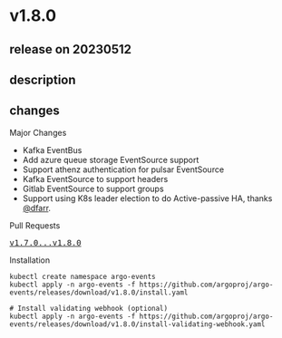 # v1.8.0

## release on 20230512
## description
## changes
Major Changes

* Kafka EventBus
* Add azure queue storage EventSource support
* Support athenz authentication for pulsar EventSource
* Kafka EventSource to support headers
* Gitlab EventSource to support groups
* Support using K8s leader election to do Active-passive HA, thanks <a class="user-mention notranslate" data-hovercard-type="user" data-hovercard-url="/users/dfarr/hovercard" data-octo-click="hovercard-link-click" data-octo-dimensions="link_type:self" href="https://github.com/dfarr">@dfarr</a>.

Pull Requests

<a class="commit-link" href="https://github.com/argoproj/argo-events/compare/v1.7.0...v1.8.0"><tt>v1.7.0...v1.8.0</tt></a>

Installation

    kubectl create namespace argo-events
    kubectl apply -n argo-events -f https://github.com/argoproj/argo-events/releases/download/v1.8.0/install.yaml

    # Install validating webhook (optional)
    kubectl apply -n argo-events -f https://github.com/argoproj/argo-events/releases/download/v1.8.0/install-validating-webhook.yaml


